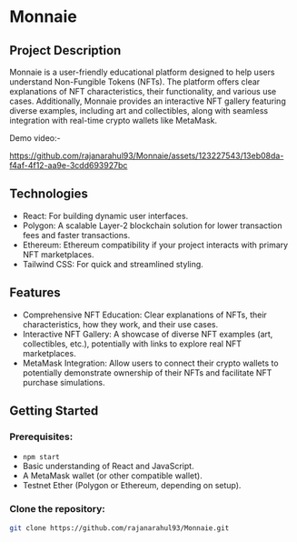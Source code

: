 # Monnaie

## Project Description

Monnaie is a user-friendly educational platform designed to help users understand Non-Fungible Tokens (NFTs). The platform offers clear explanations of NFT characteristics, their functionality, and various use cases. Additionally, Monnaie provides an interactive NFT gallery featuring diverse examples, including art and collectibles, along with seamless integration with real-time crypto wallets like MetaMask.

Demo video:-


https://github.com/rajanarahul93/Monnaie/assets/123227543/13eb08da-f4af-4f12-aa9e-3cdd693927bc



## Technologies

- React: For building dynamic user interfaces.
- Polygon: A scalable Layer-2 blockchain solution for lower transaction fees and faster transactions.
- Ethereum: Ethereum compatibility if your project interacts with primary NFT marketplaces.
- Tailwind CSS: For quick and streamlined styling.

## Features

- Comprehensive NFT Education: Clear explanations of NFTs, their characteristics, how they work, and their use cases.
- Interactive NFT Gallery: A showcase of diverse NFT examples (art, collectibles, etc.), potentially with links to explore real NFT marketplaces.
- MetaMask Integration: Allow users to connect their crypto wallets to potentially demonstrate ownership of their NFTs and facilitate NFT purchase simulations.

## Getting Started

### Prerequisites:

- `npm start`
- Basic understanding of React and JavaScript.
- A MetaMask wallet (or other compatible wallet).
- Testnet Ether (Polygon or Ethereum, depending on setup).

### Clone the repository:

```bash
git clone https://github.com/rajanarahul93/Monnaie.git
